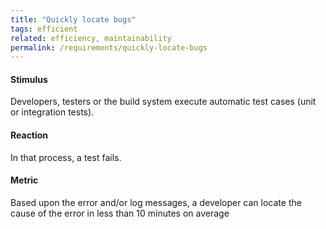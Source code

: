 ```yaml
---
title: "Quickly locate bugs"
tags: efficient
related: efficiency, maintainability
permalink: /requirements/quickly-locate-bugs
---
```


<div class="quality-requirement" markdown="1">

#### Stimulus

Developers, testers or the build system execute automatic test cases (unit or integration tests). 

#### Reaction

In that process, a test fails.

#### Metric

Based upon the error and/or log messages, a developer can locate the cause of the error in less than 10 minutes on average

</div><br>




